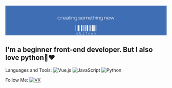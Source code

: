 ![Header](https://github.com/dbl1nov/telegrambotshop/blob/main/headerlogo.jpeg)

## I'm a beginner front-end developer. But I also love python🐍❤️

Languages and Tools:
![Vue.js](https://img.shields.io/badge/Vue.js-31d100??style=flat&logo=appveyorVue.js) 
![JavaScript](https://img.shields.io/badge/JavaScript-31d100?color=yellow)
![Python](https://img.shields.io/badge/Python-31d100?color=black)

Follow Me: [![VK](https://img.shields.io/badge/Vk-31d100?color=blue)](https://vk.com/frontender1)
